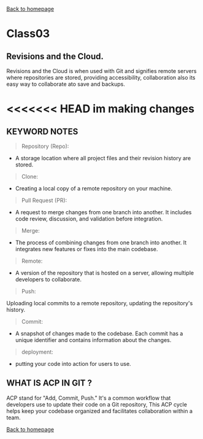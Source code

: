 [Back to homepage](https://mhassan206.github.io/reading-notes/)

# Class03
## Revisions and the Cloud.
Revisions and the Cloud is when used with Git and signifies remote servers where repositories are stored, providing accessibility, collaboration also its easy way to collaborate ato save and backups.

<<<<<<< HEAD
im making changes
=======
## KEYWORD NOTES
> Repository (Repo):

- A storage location where all project files and their revision history are stored.

> Clone:

- Creating a local copy of a remote repository on your machine.
> Pull Request (PR):

- A request to merge changes from one branch into another. It includes code review, discussion, and validation before integration.
> Merge:
  
- The process of combining changes from one branch into another. It integrates new features or fixes into the main codebase.
> Remote:

- A version of the repository that is hosted on a server, allowing multiple developers to collaborate.
> Push:

Uploading local commits to a remote repository, updating the repository's history.
> Commit:

- A snapshot of changes made to the codebase. Each commit has a unique identifier and contains information about the changes.
>deployment:

- putting your code into action for users to use.
## WHAT IS ACP IN GIT ?
  ACP stand for "Add, Commit, Push." It's a common workflow that developers use to update their code on a Git repository, This ACP cycle helps keep your codebase organized and facilitates collaboration within a team.
  
[Back to homepage](https://mhassan206.github.io/reading-notes/)

